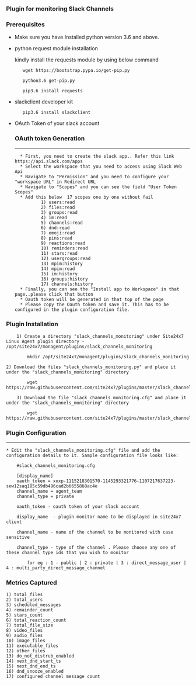 ### Plugin for monitoring Slack Channels

### Prerequisites

* Make sure you have Installed python version 3.6 and above.

* python request module installation
     
    kindly install the requests module by using below command
 
         wget https://bootstrap.pypa.io/get-pip.py
	    
         python3.6 get-pip.py 
         
         pip3.6 install requests
       

* slackclient developer kit
       
         pip3.6 install slackclient

* OAuth Token of your slack account
    ### OAuth token Generation
    ---
        * First, you need to create the slack app.. Refer this link  https://api.slack.com/apps 
        * Select the workspace that you need to access using Slack Web Api
        * Navigate to "Permission" and you need to configure your "workspace URL" in Redirect URL
        * Navigate to "Scopes" and you can see the field "User Token Scopes"
        * Add this below  17 scopes one by one without fail
                1) users:read
                2) files:read
                3) groups:read
                4) im:read
                5) channels:read
                6) dnd:read
                7) emoji:read
                8) pins:read
                9) reactions:read
                10) reminders:read
                11) stars:read
                12) usergroups:read
                13) mpim:history
                14) mpim:read
                15) im:history
                16) groups:history
                17) channels:history
        * Finally, you can see the "Install app to Workspace" in that page..please click that button
        * Oauth token will be generated in that top of the page
        * Please copy the Oauth token and save it. This has to be configured in the plugin configuration file.

### Plugin Installation 

      	1) Create a directory "slack_channels_monitoring" under Site24x7 Linux Agent plugin directory - /opt/site24x7/monagent/plugins/slack_channels_monitoring
            
            mkdir /opt/site24x7/monagent/plugins/slack_channels_monitoring

	2) Download the files "slack_channels_monitoring.py" and place it under the "slack_channels_monitoring" directory

		    wget https://raw.githubusercontent.com/site24x7/plugins/master/slack_channels_monitoring/slack_channels_monitoring.py

        3) Download the file "slack_channels_monitoring.cfg" and place it under the "slack_channels_monitoring" directory

            wget https://raw.githubusercontent.com/site24x7/plugins/master/slack_channels_monitoring/slack_channels_monitoring.cfg

### Plugin Configuration
---

    * Edit the "slack_channels_monitoring.cfg" file and add the configuration details to it. Sample configuration file looks like: 
    
        #slack_channels_monitoring.cfg

        [display_name]
        oauth_token = xoxp-1115218301570-1145293321776-1107217637223-sew12saq185c59db496cad2b6655868ac4e
        channel_name = agent_team
        channel_type = private

        oauth_token - oauth token of your slack account
         
        display_name  - plugin monitor name to be displayed in site24x7 client

        channel_name - name of the channel to be monitored with case sensitive

        channel_type - type of the channel . Please choose any one of these channel type ids that you wish to monitor 
        
            for eg : 1 - public | 2 : private | 3 : direct_message_user | 4 : multi_party_direct_message_channel
    
### Metrics Captured
    1) total_files
    2) total_users
    3) scheduled_messages
    4) remainder_count
    5) stars_count
    6) total_reaction_count
    7) total_file_size
    8) video_files
    9) audio_files
    10) image_files
    11) executable_files
    12) other_files
    13) do_not_distrub_enabled
    14) next_dnd_start_ts
    15) next_dnd_end_ts
    16) dnd_snooze_enabled
    17) configured channel message count
    
